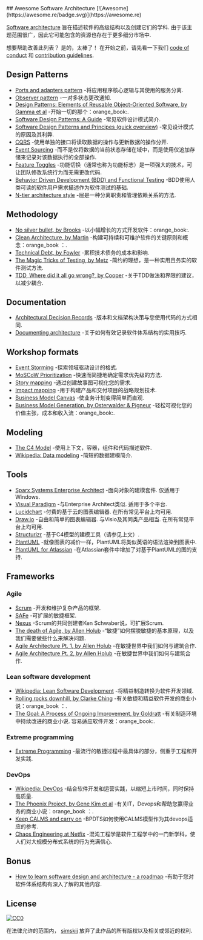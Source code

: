 <div class="github-widget" data-repo="simskij/awesome-software-architecture"></div>
<script async src="https://pagead2.googlesyndication.com/pagead/js/adsbygoogle.js"></script><ins class="adsbygoogle" style="display:block" data-ad-client="ca-pub-6890694312814945" data-ad-slot="5473692530" data-ad-format="auto"  data-full-width-responsive="true"></ins><script>(adsbygoogle = window.adsbygoogle || []).push({});</script>
## Awesome Software Architecture [![Awesome](https://awesome.re/badge.svg)](https://awesome.re)

[Software architecture](https://en.wikipedia.org/wiki/Software_architecture)  旨在描述软件的高级结构以及创建它们的学科.  由于该主题范围很广，因此它可能包含的资源也存在于更多细分市场中. 

 想要帮助改善此列表？  是的，太棒了！  在开始之前，请先看一下我们 [code of conduct](https://github.com/simskij/awesome-software-architecture/blob/master/code_of_conduct.md) 和 [contribution guidelines](https://github.com/simskij/awesome-software-architecture/blob/master/contributing.md).



## Design Patterns
- [Ports and adapters pattern](https://softwarecampament.wordpress.com/portsadapters/) -将应用程序核心逻辑与其使用的服务分离.
- [Observer pattern](https://medium.com/datadriveninvestor/design-patterns-a-quick-guide-to-observer-pattern-d0622145d6c2) -一对多状态更改通知.
- [Design Patterns: Elements of Reusable Object-Oriented Software, by Gamma et al](https://www.amazon.com/Design-Patterns-Elements-Reusable-Object-Oriented/dp/0201633612/) -开始一切的那个：orange_book:.
- [Software Design Patterns: A Guide](https://airbrake.io/blog/design-patterns/software-design-patterns-guide) -常见软件设计模式简介.
- [Software Design Patterns and Principes (quick overview)](https://www.youtube.com/watch?v=WV2Ed1QTst8) -常见设计模式的原因及其利弊.
- [CQRS](https://docs.microsoft.com/en-us/azure/architecture/patterns/cqrs) -使用单独的接口将读取数据的操作与更新数据的操作分开.
- [Event Sourcing](https://docs.microsoft.com/en-us/azure/architecture/patterns/event-sourcing) -而不是仅将数据的当前状态存储在域中，而是使用仅追加存储来记录对该数据执行的全部操作.
- [Feature Toggles](https://www.martinfowler.com/articles/feature-toggles.html) -功能切换（通常也称为功能标志）是一项强大的技术，可让团队修改系统行为而无需更改代码.
- [Behavior Driven Development (BDD) and Functional Testing](https://medium.com/javascript-scene/behavior-driven-development-bdd-and-functional-testing-62084ad7f1f2) -BDD使用人类可读的软件用户需求描述作为软件测试的基础.
- [N-tier architecture style](https://docs.microsoft.com/en-us/azure/architecture/guide/architecture-styles/n-tier) -层是一种分离职责和管理依赖关系的方法.

## Methodology

- [No silver bullet, by Brooks](http://worrydream.com/refs/Brooks-NoSilverBullet.pdf) -以小幅增长的方式开发软件：orange_book:.
- [Clean Architecture, by Martin](https://www.amazon.com/Clean-Architecture-Craftsmans-Software-Structure/dp/0134494164) -构建可持续和可维护软件的关键原则和概念：orange_book ：.
- [Technical Debt, by Fowler](https://martinfowler.com/bliki/TechnicalDebt.html) -累积技术债务的成本和影响.
- [The Magic Tricks of Testing, by Metz](https://www.youtube.com/watch?v=URSWYvyc42M) -简约的理想，是一种实用且务实的软件测试方法.
- [TDD, Where did it all go wrong?, by Cooper](https://www.infoq.com/presentations/tdd-original/) -关于TDD做法和界限的建议，以减少耦合.

## Documentation

- [Architectural Decision Records](https://adr.github.io/) -版本和文档架构决策与您使用代码的方式相同.
- [Documenting architecture](https://dzone.com/articles/documenting-architecture-1) -关于如何有效记录软件体系结构的实用技巧.


## Workshop formats

- [Event Storming](https://www.eventstorming.com/) -探索领域驱动设计的格式.
- [MoSCoW Prioritization](https://www.knowledgehut.com/blog/agile/how-to-prioritise-requirements-with-the-moscow-technique) -快速而简捷地确定需求优先级的方法.
- [Story mapping](https://www.jpattonassociates.com/wp-content/uploads/2015/03/story_mapping.pdf) -通过创建故事图可视化您的需求.
- [Impact mapping](https://www.impactmapping.org/) -用于构建产品和交付项目的战略规划技术.
- [Business Model Canvas](https://en.wikipedia.org/wiki/Business_Model_Canvas) -使业务计划变得简单而直观.
- [Business Model Generation, by Osterwalder & Pigneur](https://www.amazon.com/Business-Model-Generation-Visionaries-Challengers/dp/0470876417) -轻松可视化您的价值主张，成本和收入流：orange_book:.

## Modeling

- [The C4 Model](https://c4model.com/) -使用上下文，容器，组件和代码描述软件.
- [Wikipedia: Data modeling](https://en.wikipedia.org/wiki/Data_modeling) -简短的数据建模简介.

## Tools

- [Sparx Systems Enterprise Architect](https://sparxsystems.com/products/ea/index.html)  -面向对象的建模套件.  仅适用于Windows.
- [Visual Paradigm](https://www.visual-paradigm.com/)  -与Enterprise Architect类似.  适用于多个平台.
- [Lucidchart](https://www.lucidchart.com)  -付费的基于云的图表编辑器.  在所有常见平台上均可用.
- [Draw.io](https://www.draw.io)  -自由和简单的图表编辑器.  与Visio及其同类产品相当.  在所有常见平台上均可用.
- [Structurizr](https://structurizr.com) -基于C4模型的建模工具（请参见上文）.
- [PlantUML](http://plantuml.com/) -就像图表的减价一样，PlantUML将类似英语的语法渲染到图表中.
- [PlantUML for Atlassian](https://marketplace.atlassian.com/apps/1215115/plantuml-for-confluence-cloud?hosting=cloud&tab=overview) -在Atlassian套件中增加了对基于PlantUML的图的支持.

## Frameworks

### Agile

- [Scrum](https://www.scrumguides.org/) -开发和维护复杂产品的框架.
- [SAFe](https://www.scaledagileframework.com/) -可扩展的敏捷框架.
- [Nexus](https://www.scrum.org/resources/scaling-scrum) -Scrum的共同创建者Ken Schwaber说，可扩展Scrum. 
- [The death of Agile, by Allen Holub](https://www.youtube.com/watch?v=HZyRQ8Uhhmk&feature=youtu.be) -“敏捷”如何摆脱敏捷的基本原理，以及我们需要做些什么来解决问题.
- [Agile Architecture Pt. 1, by Allen Holub](https://www.youtube.com/watch?v=0kRCFVGpX7k) -在敏捷世界中我们如何与建筑合作. 
- [Agile Architecture Pt. 2, by Allen Holub](https://www.youtube.com/watch?v=txbS0WJC1bo) -在敏捷世界中我们如何与建筑合作. 
### Lean software development

- [Wikipedia: Lean Software Development](https://en.wikipedia.org/wiki/Lean_software_development) -将精益制造转换为软件开发领域.
- [Rolling rocks downhill, by Clarke Ching](https://www.amazon.com/Rolling-Rocks-Downhill-Software-Projects/dp/1505446511) -有关敏捷和精益软件开发的商业小说：orange_book ：.
- [The Goal: A Process of Ongoing Improvement, by Goldratt](https://www.amazon.com/Goal-Process-Ongoing-Improvement/dp/0884270610)  -有关制造环境中持续改进的商业小说.  容易适应软件开发：orange_book:.
### Extreme programming

- [Extreme Programming](http://www.extremeprogramming.org/) -最流行的敏捷过程中最具体的部分，侧重于工程和开发实践.

### DevOps

- [Wikipedia: DevOps](https://en.wikipedia.org/wiki/DevOps) -结合软件开发和运营实践，以缩短上市时间，同时保持高质量.
- [The Phoenix Project, by Gene Kim et al](https://www.amazon.com/Phoenix-Project-DevOps-Helping-Business/dp/0988262592) -有关IT，Devops和帮助您赢得业务的商业小说：orange_book ：.
- [Keep CALMS and carry on](https://dwpdigital.blog.gov.uk/2019/03/25/keep-calms-and-carry-on-how-we-do-devops/) -BPDTS如何使用CALMS模型作为其devops适应的参考. 
- [Chaos Engineering at Netfix](https://www.youtube.com/watch?v=6ilMZqKdMMU) -混沌工程学是软件工程学中的一门新学科，使人们对大规模分布式系统的行为充满信心. 

## Bonus

- [How to learn software design and architecture - a roadmap](https://www.freecodecamp.org/news/software-design/) -有助于您对软件体系结构有深入了解的其他内容.

## License

[![CC0](http://mirrors.creativecommons.org/presskit/buttons/88x31/svg/cc-zero.svg)](https://creativecommons.org/publicdomain/zero/1.0/)

在法律允许的范围内， [simskij](https://github.com/simskij) 放弃了此作品的所有版权以及相关或邻近的权利.
